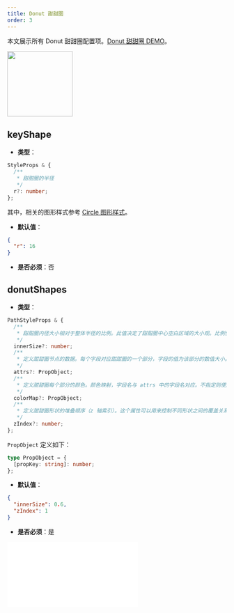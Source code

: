 ```yaml
---
title: Donut 甜甜圈
order: 3
---
```


本文展示所有 Donut 甜甜圈配置项。[Donut 甜甜圈 DEMO](/zh/examples/item/defaultNodes/#donut)。

<img src="https://mdn.alipayobjects.com/huamei_qa8qxu/afts/img/A*c5f5Q7XuOWoAAAAAAAAAAAAADmJ7AQ/original" width=150 />

## keyShape

- **类型**：

```typescript
StyleProps & {
  /**
   * 甜甜圈的半径
   */
  r?: number;
};
```

其中，相关的图形样式参考 [Circle 图形样式](../shape/CircleStyleProps.zh.md)。

- **默认值**：

```json
{
  "r": 16
}
```

- **是否必须**：否

## donutShapes

- **类型**：

```typescript
PathStyleProps & {
  /**
   * 甜甜圈内径大小相对于整体半径的比例。此值决定了甜甜圈中心空白区域的大小观。比例值越大，甜甜圈中心的空白区域越大，环形部分相对越窄。值为 `0-1`
   */
  innerSize?: number;
  /**
   * 定义甜甜圈节点的数据。每个字段对应甜甜圈的一个部分，字段的值为该部分的数值大小。这些数值将用于计算甜甜圈中每个部分所占的比例
   */
  attrs?: PropObject;
  /**
   * 定义甜甜圈每个部分的颜色。颜色映射，字段名与 attrs 中的字段名对应。不指定则使用默认色板
   */
  colorMap?: PropObject;
  /**
   * 定义甜甜圈形状的堆叠顺序（z 轴索引）。这个属性可以用来控制不同形状之间的覆盖关系
   */
  zIndex?: number;
};
```

`PropObject` 定义如下：

```typescript
type PropObject = {
  [propKey: string]: number;
};
```

- **默认值**：

```json
{
  "innerSize": 0.6,
  "zIndex": 1
}
```

- **是否必须**：是

<embed src="../../../common/NodeShapeStyles.zh.md"></embed>
